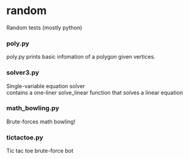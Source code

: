 # random
Random tests (mostly python)

### poly.py
poly.py prints basic infomation of a polygon given vertices.

### solver3.py
Single-variable equation solver\
contains a one-liner solve_linear function that solves a linear equation

### math_bowling.py
Brute-forces math bowling!

### tictactoe.py
Tic tac toe brute-force bot
